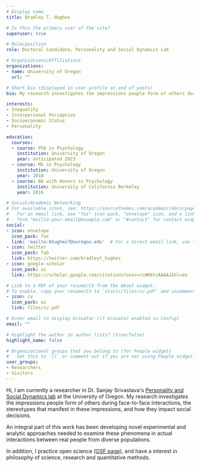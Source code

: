 ```yaml
---
# Display name
title: Bradley T. Hughes

# Is this the primary user of the site?
superuser: true

# Role/position
role: Doctoral Candidate, Personality and Social Dynamics Lab

# Organizations/Affiliations
organizations:
- name: University of Oregon
  url: ""

# Short bio (displayed in user profile at end of posts)
bio: My research investigates the impressions people form of others during face-to-face interactions, the stereotypes that manifest in these impressions, and how they impact social decisions.

interests:
- Inequality
- Interpersonal Perception
- Socioeconomic Status
- Personality

education:
  courses:
  - course: PhD in Psychology
    institution: University of Oregon
    year: anticipated 2023
  - course: MS in Psychology
    institution: University of Oregon
    year: 2018
  - course: BA with Honors in Psychology
    institution: University of California Berkeley
    year: 2016

# Social/Academic Networking
# For available icons, see: https://sourcethemes.com/academic/docs/page-builder/#icons
#   For an email link, use "fas" icon pack, "envelope" icon, and a link in the
#   form "mailto:your-email@example.com" or "#contact" for contact widget.
social:
- icon: envelope
  icon_pack: fas
  link: 'mailto:bhughes7@uoregon.edu'  # For a direct email link, use "mailto:test@example.org".
- icon: twitter
  icon_pack: fab
  link: https://twitter.com/bradleyt_hughes
- icon: google-scholar
  icon_pack: ai
  link: https://scholar.google.com/citations?user=rLWR8tcAAAAJ&hl=en

# Link to a PDF of your resume/CV from the About widget.
# To enable, copy your resume/CV to `static/files/cv.pdf` and uncomment the lines below.
- icon: cv 
  icon_pack: ai
  link: files/cv.pdf

# Enter email to display Gravatar (if Gravatar enabled in Config)
email: ""

# Highlight the author in author lists? (true/false)
highlight_name: false

# Organizational groups that you belong to (for People widget)
#   Set this to `[]` or comment out if you are not using People widget.
user_groups:
- Researchers
- Visitors
---
```


Hi, I am currently a researcher in Dr. Sanjay Srivastava's [Personality and Social Dynamics lab](https://psdlab.uoregon.edu) at the University of Oregon. My research investigates the impressions people form of others during face-to-face interactions, the stereotypes that manifest in these impressions, and how they impact social decisions.

An integral part of this work has been developing novel experimental and analytic approaches needed to examine these phenomena in actual interactions between real people from diverse populations.

In addition, I practice open science ([OSF page](https://osf.io/p9vv3/)), and have a interest in philosophy of science, research and quantitative methods.


